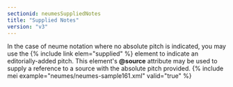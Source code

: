 ```yaml
---
sectionid: neumesSuppliedNotes
title: "Supplied Notes"
version: "v3"
---
```


In the case of neume notation where no absolute pitch is indicated, you may use the {% include link elem="supplied" %} element to indicate an editorially-added pitch. This element's **@source** attribute may be used to supply a reference to a source with the absolute pitch provided.
{% include mei example="neumes/neumes-sample161.xml" valid="true" %}
    